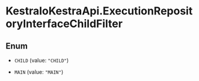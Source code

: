 # KestraIoKestraApi.ExecutionRepositoryInterfaceChildFilter

## Enum


* `CHILD` (value: `"CHILD"`)

* `MAIN` (value: `"MAIN"`)


